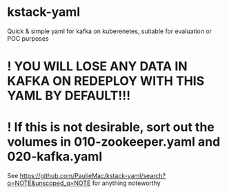 # kstack-yaml
Quick &amp; simple yaml for kafka on kuberenetes, suitable for evaluation or POC purposes

# ! YOU WILL LOSE ANY DATA IN KAFKA ON REDEPLOY WITH THIS YAML BY DEFAULT!!! 
# ! If this is not desirable, sort out the volumes in 010-zookeeper.yaml and 020-kafka.yaml


See https://github.com/PaulieMac/kstack-yaml/search?q=NOTE&unscoped_q=NOTE for anything noteworthy
